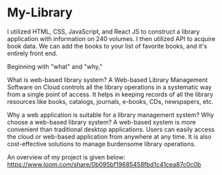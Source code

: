 # My-Library
I utilized HTML, CSS, JavaScript, and React JS to construct a library application with information on 240 volumes. I then utilized API to acquire book data. We can add the books to your list of favorite books, and it's entirely front end. 

Beginning with "what" and "why," 

What is web-based library system?
    A Web-based Library Management Software on Cloud controls all the library operations in a systematic way from a single point of access. It helps in keeping records of all the library resources like books, catalogs, journals, e-books, CDs, newspapers, etc.

Why a web application is suitable for a library management system?
    Why choose a web-based library system? A web-based system is more convenient than traditional desktop applications. Users can easily access the cloud or web-based application from anywhere at any time. It is also cost-effective solutions to manage burdensome library operations.
    
An overview of my project is given below: 
 https://www.loom.com/share/0b095bf19685458fbd1c41cea87c0c0b
